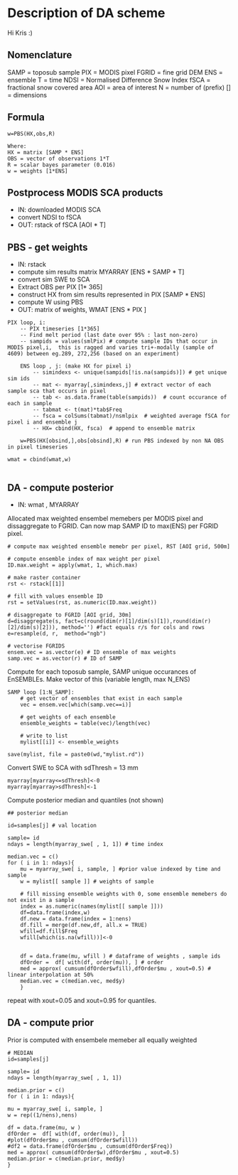 # Description of DA scheme
Hi Kris :)
## Nomenclature

SAMP = toposub sample
PIX = MODIS pixel
FGRID =  fine grid DEM
ENS = ensemble
T = time
NDSI = Normalised Difference Snow Index
fSCA = fractional snow covered area
AOI = area of interest
N = number of (prefix)
[] = dimensions

## Formula
```
w=PBS(HX,obs,R)

Where:
HX = matrix [SAMP * ENS]
OBS = vector of observations 1*T
R = scalar bayes parameter (0.016)
w = weights [1*ENS]
```

## Postprocess MODIS SCA products
- IN: downloaded MODIS SCA 
- convert NDSI to fSCA
- OUT: rstack of fSCA [AOI * T]

## PBS - get weights
- IN: rstack
- compute sim results matrix MYARRAY [ENS * SAMP * T]
- convert sim SWE to SCA
- Extract OBS per PIX [1* 365]
- construct HX from sim results represented in PIX [SAMP * ENS]
- compute W using PBS
- OUT: matrix of weights, WMAT [ENS * PIX ]

```
PIX loop, i:
	-- PIX timeseries [1*365]
	-- Find melt period (last date over 95% : last non-zero)
	-- sampids = values(smlPix) # compute sample IDs that occur in MODIS pixel,i,  this is ragged and varies tri+-modally (sample of 4609) between eg.289, 272,256 (based on an experiment)
	
	ENS loop , j: (make HX for pixel i)
		-- simindexs <- unique(sampids[!is.na(sampids)]) # get unique sim ids 
		-- mat <- myarray[,simindexs,j] # extract vector of each sample sca that occurs in pixel
		-- tab <- as.data.frame(table(sampids))  # count occurance of each in sample
		-- tabmat <- t(mat)*tab$Freq
		-- fsca = colSums(tabmat)/nsmlpix  # weighted average fSCA for pixel i and ensemble j
		-- HX= cbind(HX, fsca)  # append to ensemble matrix

	w=PBS(HX[obsind,],obs[obsind],R) # run PBS indexed by non NA OBS in pixel timeseries

wmat = cbind(wmat,w)  
		
```

## DA - compute posterior
- IN: wmat , MYARRAY 

Allocated max weighted ensembel memebers per MODIS pixel and dissaggregate to FGRID. Can now map SAMP ID to max(ENS) per FGRID pixel.

```
# compute max weighted ensemble memebr per pixel, RST [AOI grid, 500m]

# compute ensemble index of max weight per pixel
ID.max.weight = apply(wmat, 1, which.max) 

# make raster container
rst <- rstack[[1]]

# fill with values ensemble ID
rst = setValues(rst, as.numeric(ID.max.weight))

# disaggregate to FGRID [AOI grid, 30m]
d=disaggregate(s, fact=c(round(dim(r)[1]/dim(s)[1]),round(dim(r)[2]/dim(s)[2])), method='') #fact equals r/s for cols and rows
e=resample(d, r,  method="ngb")

# vectorise FGRIDS
ensem.vec = as.vector(e) # ID ensemble of max weights
samp.vec = as.vector(r) # ID of SAMP
```

Compute for each toposub sample, SAMP unique occurances of EnSEMBLEs. Make vector of this (variable length, max N_ENS)

```
SAMP loop [1:N_SAMP]:
	# get vector of ensembles that exist in each sample
	vec = ensem.vec[which(samp.vec==i)]

	# get weights of each ensemble
	ensemble_weights = table(vec)/length(vec)

	# write to list
	mylist[[i]] <- ensemble_weights 

save(mylist, file = paste0(wd,"mylist.rd"))

```
Convert SWE to SCA with sdThresh = 13 mm

```
myarray[myarray<=sdThresh]<-0
myarray[myarray>sdThresh]<-1
```
Compute posterior median and quantiles (not shown)
```
## posterior median

id=samples[j] # val location

sample= id
ndays = length(myarray_swe[ , 1, 1]) # time index

median.vec = c()
for ( i in 1: ndays){
	mu = myarray_swe[ i, sample, ] #prior value indexed by time and sample
	w = mylist[[ sample ]] # weights of sample

	# fill missing ensemble weights with 0, some ensemble memebers do not exist in a sample
	index = as.numeric(names(mylist[[ sample ]]))
	df=data.frame(index,w)
	df.new = data.frame(index = 1:nens)
	df.fill = merge(df.new,df, all.x = TRUE)
	wfill=df.fill$Freq
	wfill[which(is.na(wfill))]<-0


	df = data.frame(mu, wfill ) # dataframe of weights , sample ids
	dfOrder =  df[ with(df, order(mu)), ] # order
	med = approx( cumsum(dfOrder$wfill),dfOrder$mu , xout=0.5) # linear interpolation at 50%
	median.vec = c(median.vec, med$y)
	}
```
repeat with xout=0.05 and xout=0.95 for quantiles. 

## DA - compute prior
Prior is computed with ensembele memeber all equally weighted

```
# MEDIAN
id=samples[j]

sample= id
ndays = length(myarray_swe[ , 1, 1])

median.prior = c()
for ( i in 1: ndays){

mu = myarray_swe[ i, sample, ]
w = rep((1/nens),nens)

df = data.frame(mu, w )
dfOrder =  df[ with(df, order(mu)), ]
#plot(dfOrder$mu , cumsum(dfOrder$wfill))
#df2 = data.frame(dfOrder$mu , cumsum(dfOrder$Freq))
med = approx( cumsum(dfOrder$w),dfOrder$mu , xout=0.5)
median.prior = c(median.prior, med$y)
}
```